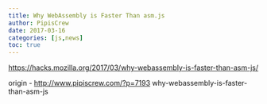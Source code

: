 ```yaml
---
title: Why WebAssembly is Faster Than asm.js
author: PipisCrew
date: 2017-03-16
categories: [js,news]
toc: true
---
```


https://hacks.mozilla.org/2017/03/why-webassembly-is-faster-than-asm-js/

origin - http://www.pipiscrew.com/?p=7193 why-webassembly-is-faster-than-asm-js